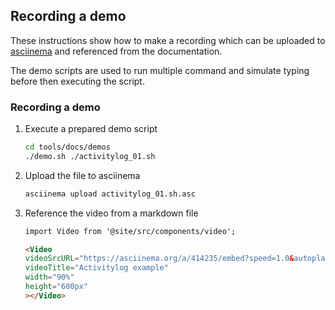 
## Recording a demo

These instructions show how to make a recording which can be uploaded to [asciinema](https://asciinema.org/) and referenced from the documentation.

The demo scripts are used to run multiple command and simulate typing before then executing the script.

### Recording a demo

1. Execute a prepared demo script

    ```bash
    cd tools/docs/demos
    ./demo.sh ./activitylog_01.sh
    ```

2. Upload the file to asciinema

    ```bash
    asciinema upload activitylog_01.sh.asc
    ```

3. Reference the video from a markdown file

    ```markdown
    import Video from '@site/src/components/video';

    <Video
    videoSrcURL="https://asciinema.org/a/414235/embed?speed=1.0&autoplay=false&size=small&rows=30"
    videoTitle="Activitylog example"
    width="90%"
    height="600px"
    ></Video>
    ```
